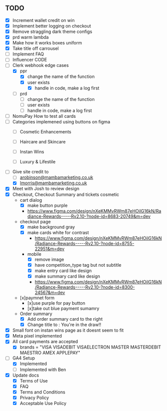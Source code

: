 ## TODO

- [x] Increment wallet credit on win
- [x] Implement better logging on checkout
- [x] Remove straggling dark theme configs
- [x] prd warm lambda
- [x] Make how it works boxes uniform
- [x] Take title off carrousel
- [ ] Implement FAQ
- [ ] Influencer CODE
- [ ] Clerk webhook edge cases
  - [x] ppr
    - [x] change the name of the function
    - [x] user exists
      - [x] handle in code, make a log first
  - [ ] prd
    - [ ] change the name of the function
    - [ ] user exists
    - [ ] handle in code, make a log first
- [ ] NomuPay How to test all cards
- [ ] Categories implemened using buttons on figma
  - [ ] Cosmetic Enhancements
  - [ ] Haircare and Skincare
  - [ ] Instan Wins
  - [ ] Luxury & Lifestile



- [ ] Give site credit to 
  - [ ] arobinson@mambamarketing.co.uk
  - [x] lmorris@mambamarketing.co.uk
- [x] Meet with Josh to review design
- [x] Checkout, Checkout Summary and tickets cosmetic
  - cart dialog
    - [x] make button purple 
    - https://www.figma.com/design/nXeKMMvRWm87eHOilG16kN/Radiance-Rewards-----Rv2.10-?node-id=8683-20749&m=dev
  - checkout page
    - [x] make background gray
    - [x] make cards white for contrast
      - https://www.figma.com/design/nXeKMMvRWm87eHOilG16kN/Radiance-Rewards-----Rv2.10-?node-id=8755-22951&m=dev
    - mobile
      - [x] remove image
      - [x] have competition_type tag but not subtitle
      - [x] make entry card like design
      - [x] make summary card like design
      - https://www.figma.com/design/nXeKMMvRWm87eHOilG16kN/Radiance-Rewards-----Rv2.10-?node-id=8300-24567&m=dev
  - [x]paymnet form
    - [x]use purple for pay button
    - [x]take out blue payment sumamry 
  - Order summary
    - [x] Add order summary card to the right
    - [x] Change title to : You're in the draw!!
- [x] Small font on instan wins page as it doesnt seem to fit
- [x] Meta pixel implemented
- [x] All card payments are accepted
  - [x] brands = "VISA VISADEBIT VISAELECTRON MASTER MASTERDEBIT MAESTRO AMEX APPLEPAY" 
- [ ] GA4 Setup
  - [x] Implemented
  - [ ] Implemented with Ben
- [x] Update docs
  - [x] Terms of Use
  - [x] FAQ
  - [x] Terms and Conditions
  - [x] Privacy Policy
  - [x] Acceptable Use Policy
